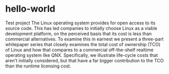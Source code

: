 # hello-world
Test project
The Linux operating system provides for open access to its source code. This has led companies to initially choose Linux as a viable development platform, on the perceived basis that its cost is less than commercial alternatives.
To examine this in earnest we present a three-part whitepaper series that closely examines the total cost of ownership (TCO) of Linux and how that compares to a commercial off-the-shelf realtime operating system like QNX. Specifically, we illustrate life-cycle costs that aren't initially considered, but that have a far bigger contribution to the TCO than the runtime licensing cost.

